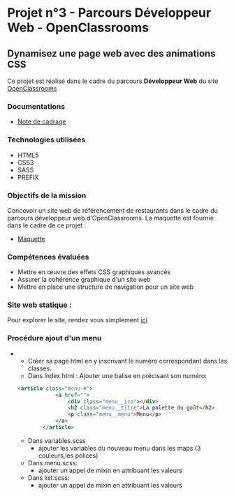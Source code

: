 # Projet n°3 - Parcours Développeur Web - OpenClassrooms
## Dynamisez une page web avec des animations CSS

Ce projet est réalisé dans le cadre du parcours **Développeur Web** du site [OpenClassrooms](https://openclassrooms.com/ "OpenClassrooms")

### Documentations
* [Note de cadrage](docs/brief.pdf)

### Technologies utilisées
* HTML5
* CSS3
* SASS
* PREFIX

### Objectifs de la mission
Concevoir un site web de référencement de restaurants dans le cadre du parcours développeur web d'OpenClassrooms.
La maquette est fournie dans le cadre de ce projet : 
* [Maquette](docs/maquette)

### Compétences évaluées
* Mettre en œuvre des effets CSS graphiques avancés
* Assurer la cohérence graphique d'un site web
* Mettre en place une structure de navigation pour un site web

### Site web statique :

Pour explorer le site, rendez vous simplement [ici](https://www.hugohemon.fr/projet3/)


### Procédure ajout d'un menu
- 
    - Créer sa page html en y inscrivant le numéro correspondant dans les classes.
    - Dans index.html : Ajouter une balise en précisant son numéro:
    
    ```html
    <article class="menu-#">
                <a href="">
                    <div class="menu__ico"></div>
                    <h2 class="menu__titre">La palette du goût</h2>
                    <p class="menu__menu">Menu</p>
                </a>
            </article>
    ```
    - Dans variables.scss
        - ajouter les variables du nouveau menu dans les maps (3 couleurs,les polices)
    - Dans menu.scss:
        - ajouter un appel de mixin en attribuant les valeurs
     - Dans list.scss:
        - ajouter un appel de mixin en attribuant les valeurs
